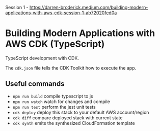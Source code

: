 Session 1 - https://darren-broderick.medium.com/building-modern-applications-with-aws-cdk-session-1-ab72020fed0a

# Building Modern Applications with AWS CDK (TypeScript)

TypeScript development with CDK.

The `cdk.json` file tells the CDK Toolkit how to execute the app.

## Useful commands

 * `npm run build`   compile typescript to js
 * `npm run watch`   watch for changes and compile
 * `npm run test`    perform the jest unit tests
 * `cdk deploy`      deploy this stack to your default AWS account/region
 * `cdk diff`        compare deployed stack with current state
 * `cdk synth`       emits the synthesized CloudFormation template
